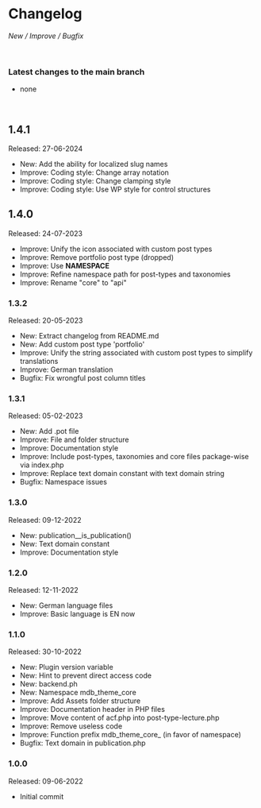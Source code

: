 # Changelog

_New / Improve / Bugfix_

<br>

### Latest changes to the main branch

- none

<br>

## 1.4.1
Released: 27-06-2024

- New: Add the ability for localized slug names
- Improve: Coding style: Change array notation
- Improve: Coding style: Change clamping style
- Improve: Coding style: Use WP style for control structures


## 1.4.0
Released: 24-07-2023

- Improve: Unify the icon associated with custom post types
- Improve: Remove portfolio post type (dropped)
- Improve: Use __NAMESPACE__
- Improve: Refine namespace path for post-types and taxonomies
- Improve: Rename "core" to "api"


### 1.3.2
Released: 20-05-2023

- New: Extract changelog from README.md
- New: Add custom post type 'portfolio'
- Improve: Unify the string associated with custom post types to simplify translations
- Improve: German translation
- Bugfix: Fix wrongful post column titles


### 1.3.1
Released: 05-02-2023

- New: Add .pot file
- Improve: File and folder structure
- Improve: Documentation style
- Improve: Include post-types, taxonomies and core files package-wise via index.php
- Improve: Replace text domain constant with text domain string
- Bugfix: Namespace issues


### 1.3.0
Released: 09-12-2022

- New: publication__is_publication()
- New: Text domain constant
- Improve: Documentation style


### 1.2.0
Released: 12-11-2022

- New: German language files
- Improve: Basic language is EN now


### 1.1.0
Released: 30-10-2022

- New: Plugin version variable
- New: Hint to prevent direct access code
- New: backend.ph
- New: Namespace mdb_theme_core
- Improve: Add Assets folder structure
- Improve: Documentation header in PHP files
- Improve: Move content of acf.php into post-type-lecture.php
- Improve: Remove useless code
- Improve: Function prefix mdb_theme_core_ (in favor of namespace)
- Bugfix: Text domain in publication.php


### 1.0.0
Released: 09-06-2022

- Initial commit
